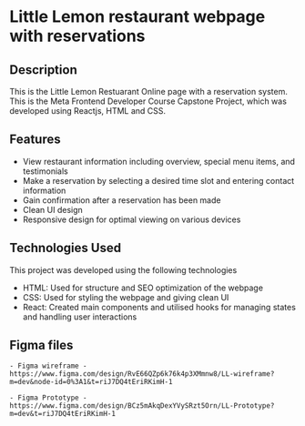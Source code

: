 # Little Lemon restaurant webpage with reservations

## Description

This is the Little Lemon Restuarant Online page with a reservation system. This is the Meta Frontend Developer Course Capstone Project, which was developed using Reactjs, HTML and CSS.

## Features

  - View restaurant information including overview, special menu items, and testimonials
  - Make a reservation by selecting a desired time slot and entering contact information
  - Gain confirmation after a reservation has been made
  - Clean UI design
  - Responsive design for optimal viewing on various devices

## Technologies Used

This project was developed using the following technologies

  - HTML: Used for structure and SEO optimization of the webpage
  - CSS: Used for styling the webpage and giving clean UI
  - React: Created main components and utilised hooks for managing states and handling user interactions

  ## Figma files
    - Figma wireframe - https://www.figma.com/design/RvE66QZp6k76k4p3XMmnw8/LL-wireframe?m=dev&node-id=0%3A1&t=riJ7DQ4tEriRKimH-1 
  
    - Figma Prototype - https://www.figma.com/design/BCz5mAkqDexYVySRzt5Orn/LL-Prototype?m=dev&t=riJ7DQ4tEriRKimH-1